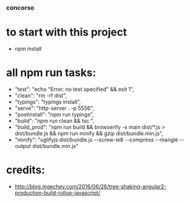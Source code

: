 ### concorso


# to start with this project

- npm install

#  all npm run tasks:

- "test": "echo \"Error: no test specified\" && exit 1",
- "clean": "rm -rf dist",
- "typings": "typings install",
- "serve": "http-server . -p 5556",
- "postinstall": "npm run typings",
- "build": "npm run clean && tsc ",
- "build_prod": "npm run build && browserify -s main dist/*.js > dist/bundle.js && npm run minify && gzip dist/bundle.min.js",
- "minify": "uglifyjs dist/bundle.js --screw-ie8 --compress --mangle --output dist/bundle.min.js"

# credits:

- http://blog.mgechev.com/2016/06/26/tree-shaking-angular2-production-build-rollup-javascript/